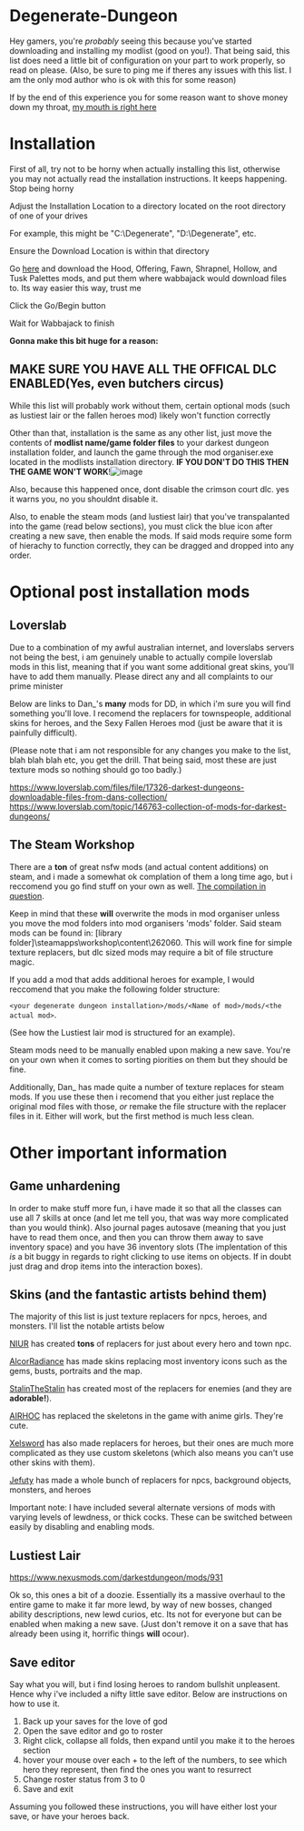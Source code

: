 # Degenerate-Dungeon
Hey gamers, you're *probably* seeing this because you've started downloading and installing my modlist (good on you!). That being said, this list does need a little bit of configuration on your part to work properly, so read on please. (Also, be sure to ping me if theres any issues with this list. I am the only mod author who is ok with this for some reason)

If by the end of this experience you for some reason want to shove money down my throat, [my mouth is right here](https://www.paypal.com/donate/?business=EBWC5CYKDQK3E&no_recurring=0&item_name=I+do+stuff&currency_code=AUD)

# Installation
First of all, try not to be horny when actually installing this list, otherwise you may not actually read the installation instructions. It keeps happening. Stop being horny

Adjust the Installation Location to a directory located on the root directory of one of your drives

For example, this might be "C:\Degenerate", "D:\Degenerate", etc.

Ensure the Download Location is within that directory

Go [here](https://www.loverslab.com/topic/146763-collection-of-mods-for-darkest-dungeons/) and download the Hood, Offering, Fawn, Shrapnel, Hollow, and Tusk Palettes mods, and put them where wabbajack would download files to. Its way easier this way, trust me

Click the Go/Begin button

Wait for Wabbajack to finish

**Gonna make this bit huge for a reason:**
## MAKE SURE YOU HAVE **ALL** THE OFFICAL DLC ENABLED(Yes, even butchers circus)
While this list will probably work without them, certain optional mods (such as lustiest lair or the fallen heroes mod) likely won't function correctly

Other than that, installation is the same as any other list, just move the contents of **modlist name/game folder files** to your darkest dungeon installation folder, and launch the game through the mod organiser.exe located in the modlists installation directory. **IF YOU DON'T DO THIS THEN THE GAME WON'T WORK**!![image](https://user-images.githubusercontent.com/44416823/210291354-5a3cb583-d994-4f61-800d-bd0a253a1966.png)


Also, because this happened once, dont disable the crimson court dlc. yes it warns you, no you shouldnt disable it.

Also, to enable the steam mods (and lustiest lair) that you've transpalanted into the game (read below sections), you must click the blue icon after creating a new save, then enable the mods. If said mods require some form of hierachy to function correctly, they can be dragged and dropped into any order.

# Optional post installation mods
## Loverslab
Due to a combination of my awful australian internet, and loverslabs servers not being the best, i am genuinely unable to actually compile loverslab mods in this list, meaning that if you want some additional great skins, you'll have to add them manually. Please direct any and all complaints to our prime minister

Below are links to Dan_'s **many** mods for DD, in which i'm sure you will find something you'll love. I recomend the replacers for townspeople, additional skins for heroes, and the Sexy Fallen Heroes mod (just be aware that it is painfully difficult). 

(Please note that i am not responsible for any changes you make to the list, blah blah blah etc, you get the drill. That being said, most these are just texture mods so nothing should go too badly.)  

https://www.loverslab.com/files/file/17326-darkest-dungeons-downloadable-files-from-dans-collection/
https://www.loverslab.com/topic/146763-collection-of-mods-for-darkest-dungeons/

## The Steam Workshop
There are a **ton** of great nsfw mods (and actual content additions) on steam, and i made a somewhat ok complation of them a long time ago, but i reccomend you go find stuff on your own as well. [The compilation in question](https://steamcommunity.com/sharedfiles/filedetails/?id=2264507822).

Keep in mind that these **will** overwrite the mods in mod organiser unless you move the mod folders into mod organisers 'mods' folder. Said steam mods can be found in: [library folder]\steamapps\workshop\content\262060\. This will work fine for simple texture replacers, but dlc sized mods may require a bit of file structure magic.


If you add a mod that adds additional heroes for example, I would reccomend that you make the following folder structure:

`<your degenerate dungeon installation>/mods/<Name of mod>/mods/<the actual mod>`.

(See how the Lustiest lair mod is structured for an example).

Steam mods need to be manually enabled upon making a new save. You're on your own when it comes to sorting piorities on them but they should be fine.

Additionally, Dan_ has made quite a number of texture replaces for steam mods. If you use these then i recomend that you either just replace the original mod files with those, *or* remake the file structure with the replacer files in it. Either will work, but the first method is much less clean.

# Other important information

## Game unhardening
In order to make stuff more fun, i have made it so that all the classes can use all 7 skills at once (and let me tell you, that was way more complicated than you would think). Also journal pages autosave (meaning that you just have to read them once, and then you can throw them away to save inventory space) and you have 36 inventory slots (The implentation of this *is* a bit buggy in regards to right clicking to use items on objects. If in doubt just drag and drop items into the interaction boxes).

## Skins (and the fantastic artists behind them)

The majority of this list is just texture replacers for npcs, heroes, and monsters. I'll list the notable artists below

[NIUR](https://www.nexusmods.com/darkestdungeon/users/64319641?tab=user+files) has created **tons** of replacers for just about every hero and town npc. 

[AlcorRadiance](https://www.nexusmods.com/darkestdungeon/users/91003303?tab=user+files) has made skins replacing most inventory icons such as the gems, busts, portraits and the map.

[StalinTheStalin](https://www.nexusmods.com/darkestdungeon/users/4913083?tab=user+files&BH=0) has created most of the replacers for enemies (and they are **adorable!**). 

[AIRHOC](https://www.nexusmods.com/darkestdungeon/users/91445153?tab=user+files) has replaced the skeletons in the game with anime girls. They're cute.

[Xelsword](https://www.nexusmods.com/darkestdungeon/users/79892533?tab=user+files) has also made replacers for heroes, but their ones are much more complicated as they use custom skeletons (which also means you can't use other skins with them).

[Jefuty](https://www.nexusmods.com/darkestdungeon/users/2034155?tab=user+files) has made a whole bunch of replacers for npcs, background objects, monsters, and heroes

Important note: I have included several alternate versions of mods with varying levels of lewdness, or thick cocks. These can be switched between easily by disabling and enabling mods.

## Lustiest Lair

https://www.nexusmods.com/darkestdungeon/mods/931

Ok so, this ones a bit of a doozie. Essentially its a massive overhaul to the entire game to make it far more lewd, by way of new bosses, changed ability descriptions, new lewd curios, etc. Its not for everyone but can be enabled when making a new save. (Just don't remove it on a save that has already been using it, horrific things **will** ocour).

## Save editor

Say what you will, but i find losing heroes to random bullshit unpleasent. Hence why i've included a nifty little save editor. Below are instructions on how to use it.
1. Back up your saves for the love of god
2. Open the save editor and go to roster
3. Right click, collapse all folds, then expand until you make it to the heroes section
4. hover your mouse over each + to the left of the numbers, to see which hero they represent, then find the ones you want to resurrect
5. Change roster status from 3 to 0
6. Save and exit

Assuming you followed these instructions, you will have either lost your save, or have your heroes back.
